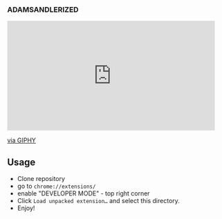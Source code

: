 ### ADAMSANDLERIZED

<iframe src="https://giphy.com/embed/UqRokjXyXNWseJHI1m" width="480" height="254" frameBorder="0" class="giphy-embed" allowFullScreen></iframe><p><a href="https://giphy.com/gifs/github-adamsandler-UqRokjXyXNWseJHI1m">via GIPHY</a></p>

## Usage

- Clone repository
- go to `chrome://extensions/`
- enable "DEVELOPER MODE" - top right corner
- Click `Load unpacked extension…` and select this directory.
- Enjoy!
